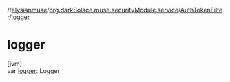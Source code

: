 //[elysianmuse](../../../index.md)/[org.darkSolace.muse.securityModule.service](../index.md)/[AuthTokenFilter](index.md)/[logger](logger.md)

# logger

[jvm]\
var [logger](logger.md): Logger
